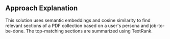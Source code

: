 ## Approach Explanation

This solution uses semantic embeddings and cosine similarity to find relevant sections of a PDF collection based on a user's persona and job-to-be-done. The top-matching sections are summarized using TextRank.